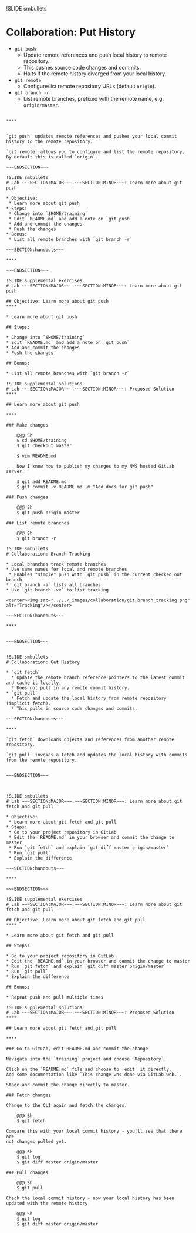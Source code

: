 !SLIDE smbullets
# Collaboration: Put History

* `git push`
  * Update remote references and push local history to remote repository.
  * This pushes source code changes and commits.
  * Halts if the remote history diverged from your local history.
* `git remote`
  * Configure/list remote repository URLs (default `origin`).
* `git branch -r`
  * List remote branches, prefixed with the remote name, e.g. `origin/master`.

~~~SECTION:handouts~~~

****


`git push` updates remote references and pushes your local commit history to the remote repository.

`git remote` allows you to configure and list the remote repository. By default this is called `origin`.

~~~ENDSECTION~~~

!SLIDE smbullets
# Lab ~~~SECTION:MAJOR~~~.~~~SECTION:MINOR~~~: Learn more about git push

* Objective:
 * Learn more about git push
* Steps:
 * Change into `$HOME/training`
 * Edit `README.md` and add a note on `git push`
 * Add and commit the changes
 * Push the changes
* Bonus:
 * List all remote branches with `git branch -r`

~~~SECTION:handouts~~~

****

~~~ENDSECTION~~~

!SLIDE supplemental exercises
# Lab ~~~SECTION:MAJOR~~~.~~~SECTION:MINOR~~~: Learn more about git push

## Objective: Learn more about git push
****

* Learn more about git push

## Steps:

* Change into `$HOME/training`
* Edit `README.md` and add a note on `git push`
* Add and commit the changes
* Push the changes

## Bonus:

* List all remote branches with `git branch -r`

!SLIDE supplemental solutions
# Lab ~~~SECTION:MAJOR~~~.~~~SECTION:MINOR~~~: Proposed Solution
****

## Learn more about git push

****

### Make changes

    @@@ Sh
    $ cd $HOME/training
    $ git checkout master

    $ vim README.md

    Now I know how to publish my changes to my NWS hosted GitLab server.

    $ git add README.md
    $ git commit -v README.md -m "Add docs for git push"

### Push changes

    @@@ Sh
    $ git push origin master

### List remote branches

    @@@ Sh
    $ git branch -r

!SLIDE smbullets
# Collaboration: Branch Tracking

* Local branches track remote branches
* Use same names for local and remote branches
 * Enables "simple" push with `git push` in the current checked out branch
* `git branch -a` lists all branches
* Use `git branch -vv` to list tracking

<center><img src="../../_images/collaboration/git_branch_tracking.png" alt="Tracking"/></center>

~~~SECTION:handouts~~~

****


~~~ENDSECTION~~~


!SLIDE smbullets
# Collaboration: Get History

* `git fetch`
  * Update the remote branch reference pointers to the latest commit and cache it locally.
  * Does not pull in any remote commit history.
* `git pull`
  * Fetch and update the local history from remote repository (implicit fetch).
  * This pulls in source code changes and commits.

~~~SECTION:handouts~~~

****

`git fetch` downloads objects and references from another remote repository.

`git pull` invokes a fetch and updates the local history with commits from the remote repository.


~~~ENDSECTION~~~



!SLIDE smbullets
# Lab ~~~SECTION:MAJOR~~~.~~~SECTION:MINOR~~~: Learn more about git fetch and git pull

* Objective:
 * Learn more about git fetch and git pull
* Steps:
 * Go to your project repository in GitLab
 * Edit the `README.md` in your browser and commit the change to master
 * Run `git fetch` and explain `git diff master origin/master`
 * Run `git pull`
 * Explain the difference

~~~SECTION:handouts~~~

****

~~~ENDSECTION~~~

!SLIDE supplemental exercises
# Lab ~~~SECTION:MAJOR~~~.~~~SECTION:MINOR~~~: Learn more about git fetch and git pull

## Objective: Learn more about git fetch and git pull
****

* Learn more about git fetch and git pull

## Steps:

* Go to your project repository in GitLab
* Edit the `README.md` in your browser and commit the change to master
* Run `git fetch` and explain `git diff master origin/master`
* Run `git pull`
* Explain the difference

## Bonus:

* Repeat push and pull multiple times

!SLIDE supplemental solutions
# Lab ~~~SECTION:MAJOR~~~.~~~SECTION:MINOR~~~: Proposed Solution
****

## Learn more about git fetch and git pull

****

### Go to GitLab, edit README.md and commit the change

Navigate into the `training` project and choose `Repository`.

Click on the `README.md` file and choose to `edit` it directly.
Add some documentation like `This change was done via GitLab web.`.

Stage and commit the change directly to master.

### Fetch changes

Change to the CLI again and fetch the changes.

    @@@ Sh
    $ git fetch

Compare this with your local commit history - you'll see that there are
not changes pulled yet.

    @@@ Sh
    $ git log
    $ git diff master origin/master

### Pull changes

    @@@ Sh
    $ git pull

Check the local commit history - now your local history has been
updated with the remote history.

    @@@ Sh
    $ git log
    $ git diff master origin/master

